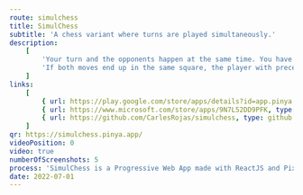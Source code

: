 ```yaml
---
route: simulchess
title: SimulChess
subtitle: 'A chess variant where turns are played simultaneously.'
description:
    [
        'Your turn and the opponents happen at the same time. You have 60 seconds to decide your move. Missing it loses you the game. Once both players have decided, both moves will resolve simultaneously.',
        'If both moves end up in the same square, the player with precedence will capture the opponent’s piece. White starts having precedence, and it changes every turn.',
    ]
links:
    [
        { url: https://play.google.com/store/apps/details?id=app.pinya.simulchess, type: android },
        { url: https://www.microsoft.com/store/apps/9N7L52DD9PFK, type: windows },
        { url: https://github.com/CarlesRojas/simulchess, type: github },
    ]
qr: https://simulchess.pinya.app/
videoPosition: 0
video: true
numberOfScreenshots: 5
process: 'SimulChess is a Progressive Web App made with ReactJS and PixiJS. It targets mobile, tablet and desktop devices. The game is available through the Google Play Store and the Microsoft Store. You can also add it to your iPhone by scanning this QR and adding the website to your Home Screen.'
date: 2022-07-01
---
```

